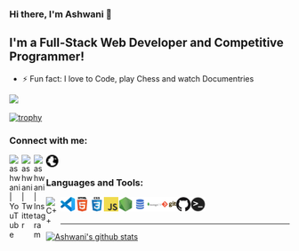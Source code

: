 ### Hi there, I'm Ashwani 👋

## I'm a Full-Stack Web Developer and Competitive Programmer!
- ⚡ Fun fact: I love to Code, play Chess and watch Documentries

![](https://komarev.com/ghpvc/?username=ashwani65)

[![trophy](https://github-profile-trophy.vercel.app/?username=ashwani65)](https://github.com/ryo-ma/github-profile-trophy)


### Connect with me:

[<img align="left" alt="ashwani | YouTube" width="22px" src="https://cdn.jsdelivr.net/npm/simple-icons@v3/icons/linkedin.svg" />][linkedin]
[<img align="left" alt="ashwani | Twitter" width="22px" src="https://cdn.jsdelivr.net/npm/simple-icons@v3/icons/facebook.svg" />][facebook]
[<img align="left" alt="ashwani | Instagram" width="22px" src="https://cdn.jsdelivr.net/npm/simple-icons@v3/icons/instagram.svg" />][instagram]
[<img align="left" alt="#" width="22px" src="https://raw.githubusercontent.com/iconic/open-iconic/master/svg/globe.svg" />][website]

<br />

### Languages and Tools:

<img align="left" alt="C++" width="26px" src="https://upload.wikimedia.org/wikipedia/commons/1/18/ISO_C%2B%2B_Logo.svg" />
<img align="left" alt="Visual Studio Code" width="26px" src="https://raw.githubusercontent.com/github/explore/80688e429a7d4ef2fca1e82350fe8e3517d3494d/topics/visual-studio-code/visual-studio-code.png" />
<img align="left" alt="HTML5" width="26px" src="https://raw.githubusercontent.com/github/explore/80688e429a7d4ef2fca1e82350fe8e3517d3494d/topics/html/html.png" />
<img align="left" alt="CSS3" width="26px" src="https://raw.githubusercontent.com/github/explore/80688e429a7d4ef2fca1e82350fe8e3517d3494d/topics/css/css.png" />
<img align="left" alt="JavaScript" width="26px" src="https://raw.githubusercontent.com/github/explore/80688e429a7d4ef2fca1e82350fe8e3517d3494d/topics/javascript/javascript.png" />
<!-- <img align="left" alt="React" width="26px" src="https://raw.githubusercontent.com/github/explore/80688e429a7d4ef2fca1e82350fe8e3517d3494d/topics/react/react.png" /> -->
<img align="left" alt="Node.js" width="26px" src="https://raw.githubusercontent.com/github/explore/80688e429a7d4ef2fca1e82350fe8e3517d3494d/topics/nodejs/nodejs.png" />
<img align="left" alt="SQL" width="26px" src="https://raw.githubusercontent.com/github/explore/80688e429a7d4ef2fca1e82350fe8e3517d3494d/topics/sql/sql.png" />
<img align="left" alt="MongoDB" width="26px" src="https://raw.githubusercontent.com/github/explore/80688e429a7d4ef2fca1e82350fe8e3517d3494d/topics/mongodb/mongodb.png" />
<img align="left" alt="Git" width="26px" src="https://raw.githubusercontent.com/github/explore/80688e429a7d4ef2fca1e82350fe8e3517d3494d/topics/git/git.png" />
<img align="left" alt="GitHub" width="26px" src="https://raw.githubusercontent.com/github/explore/78df643247d429f6cc873026c0622819ad797942/topics/github/github.png" />
<img align="left" alt="HTML5" width="26px" src="https://raw.githubusercontent.com/github/explore/80688e429a7d4ef2fca1e82350fe8e3517d3494d/topics/terminal/terminal.png" />

<br />
<br />

---
[![Ashwani's github stats](https://github-readme-stats.vercel.app/api?username=ashwani65)](https://github.com/ashwani65/github-readme-stats)

[website]: https://ashwani65.blogspot.com/
[linkedin]: https://www.linkedin.com/in/ashwani-singh-5b1868165/
[facebook]: https://www.facebook.com/profile.php?id=100029113452228
[instagram]: https://www.instagram.com/as.hwani01/

